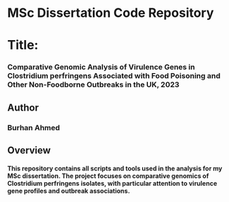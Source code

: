 # MSc Dissertation Code Repository
# Title:
### Comparative Genomic Analysis of Virulence Genes in Clostridium perfringens Associated with Food Poisoning and Other Non-Foodborne Outbreaks in the UK, 2023
## Author 
### Burhan Ahmed
## Overview 
#### This repository contains all scripts and tools used in the analysis for my MSc dissertation. The project focuses on comparative genomics of Clostridium perfringens isolates, with particular attention to virulence gene profiles and outbreak associations.
